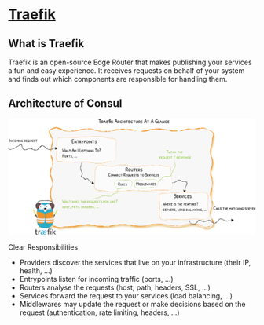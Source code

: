 # [Traefik](https://traefik.io)

## What is Traefik
Traefik is an open-source Edge Router that makes publishing your services a fun and easy experience. It receives requests on behalf of your system and finds out which components are responsible for handling them.

## Architecture of Consul
![Consul Architecture](../img/traefik-architecture.png)

Clear Responsibilities
- Providers discover the services that live on your infrastructure (their IP, health, ...)
- Entrypoints listen for incoming traffic (ports, ...)
- Routers analyse the requests (host, path, headers, SSL, ...)
- Services forward the request to your services (load balancing, ...)
- Middlewares may update the request or make decisions based on the request (authentication, rate limiting, headers, ...)
